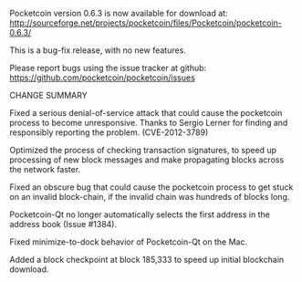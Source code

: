 Pocketcoin version 0.6.3 is now available for download at:
  http://sourceforge.net/projects/pocketcoin/files/Pocketcoin/pocketcoin-0.6.3/

This is a bug-fix release, with no new features.

Please report bugs using the issue tracker at github:
  https://github.com/pocketcoin/pocketcoin/issues

CHANGE SUMMARY

Fixed a serious denial-of-service attack that could cause the
pocketcoin process to become unresponsive. Thanks to Sergio Lerner
for finding and responsibly reporting the problem. (CVE-2012-3789)

Optimized the process of checking transaction signatures, to
speed up processing of new block messages and make propagating
blocks across the network faster.

Fixed an obscure bug that could cause the pocketcoin process to get
stuck on an invalid block-chain, if the invalid chain was
hundreds of blocks long.

Pocketcoin-Qt no longer automatically selects the first address
in the address book (Issue #1384).

Fixed minimize-to-dock behavior of Pocketcoin-Qt on the Mac.

Added a block checkpoint at block 185,333 to speed up initial
blockchain download.
